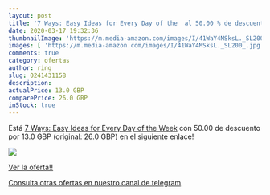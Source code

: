 ```yaml
---
layout: post
title: '7 Ways: Easy Ideas for Every Day of the  al 50.00 % de descuento'
date: 2020-03-17 19:32:36
thumbnailImage: 'https://m.media-amazon.com/images/I/41WaY4MSksL._SL200_.jpg'
images: [ 'https://m.media-amazon.com/images/I/41WaY4MSksL._SL200_.jpg' ]
comments: true
category: ofertas
author: ring
slug: 0241431158
description:
actualPrice: 13.0 GBP
comparePrice: 26.0 GBP
inStock: true
---
```


Está [7 Ways: Easy Ideas for Every Day of the Week](https://www.amazon.co.uk/dp/0241431158/?tag=redken01-21) con 50.00 de descuento por 13.0 GBP (original: 26.0 GBP) en el siguiente enlace!

[![](https://m.media-amazon.com/images/I/41WaY4MSksL._SL200_.jpg)](https://www.amazon.co.uk/dp/0241431158/?tag=redken01-21)

[Ver la oferta!!](https://www.amazon.co.uk/dp/0241431158/?tag=redken01-21)

[Consulta otras ofertas en nuestro canal de telegram](https://t.me/s/ofertas25)
